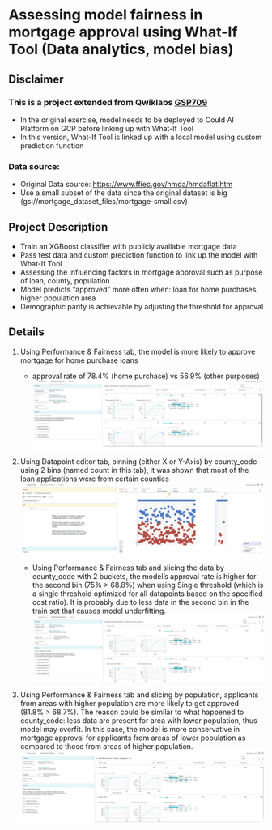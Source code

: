 # Assessing model fairness in mortgage approval using What-If Tool (Data analytics, model bias)
## Disclaimer
### This is a project extended from Qwiklabs [GSP709](https://www.qwiklabs.com/focuses/10903?parent=catalog#)
- In the original exercise, model needs to be deployed to Could AI Platform on GCP before linking up with What-If Tool
- In this version, What-If Tool is linked up with a local model using custom prediction function 

### Data source: 
- Original Data source: https://www.ffiec.gov/hmda/hmdaflat.htm
- Use a small subset of the data since the original dataset is big (gs://mortgage_dataset_files/mortgage-small.csv)

## Project Description
-	Train an XGBoost classifier with publicly available mortgage data
-	Pass test data and custom prediction function to link up the model with What-If Tool
-	Assessing the influencing factors in mortgage approval such as purpose of loan, county, population
-	Model predicts “approved” more often when: loan for home purchases, higher population area
-	Demographic parity is achievable by adjusting the threshold for approval

## Details
1. Using Performance & Fairness tab, the model is more likely to approve mortgage for home purchase loans 
    * approval rate of 78.4% (home purchase) vs 56.9% (other purposes)
![image1](https://github.com/djhuangit/ds_projects_public/raw/master/Model%20fairness%20using%20What-If%20Tool/images/1_home_purchase_loan.png)


2. Using Datapoint editor tab, binning (either X or Y-Axis) by county_code using 2 bins (named count in this tab), it was shown that most of the loan applications were from certain counties
![image2](https://github.com/djhuangit/ds_projects_public/raw/master/Model%20fairness%20using%20What-If%20Tool/images/2_county_code_datapoint.png)

    * Using Performance & Fairness tab and slicing the data by county_code with 2 buckets, the model’s approval rate is higher for the second bin (75% > 68.8%) when using Single threshold (which is a single threshold optimized for all datapoints based on the specified cost ratio). It is probably due to less data in the second bin in the train set that causes model underfitting.
![image3](https://github.com/djhuangit/ds_projects_public/raw/master/Model%20fairness%20using%20What-If%20Tool/images/2_county_code_performance%20and%20fairness.png)


3. Using Performance & Fairness tab and slicing by population, applicants from areas with higher population are more likely to get approved (81.8% > 68.7%). The reason could be similar to what happened to county_code: less data are present for area with lower population, thus model may overfit. In this case, the model is more conservative in mortgage approval for applicants from areas of lower population as compared to those from areas of higher population.
![image4](https://github.com/djhuangit/ds_projects_public/raw/master/Model%20fairness%20using%20What-If%20Tool/images/3_population.png)
